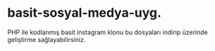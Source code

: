 # basit-sosyal-medya-uyg.
PHP ile kodlanmış basit instagram klonu bu dosyaları indirip üzerinde geliştirme sağlayabilirsiniz.
